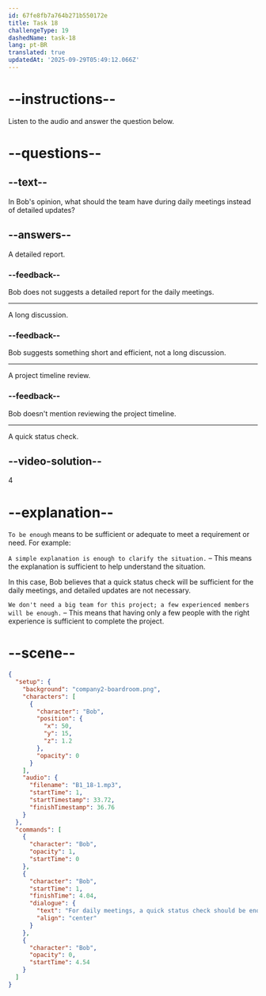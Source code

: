 ```yaml
---
id: 67fe8fb7a764b271b550172e
title: Task 18
challengeType: 19
dashedName: task-18
lang: pt-BR
translated: true
updatedAt: '2025-09-29T05:49:12.066Z'
---
```


<!-- (Audio) Bob: For daily meetings, a quick status check should be enough. -->

# --instructions--

Listen to the audio and answer the question below.

# --questions--

## --text--

In Bob's opinion, what should the team have during daily meetings instead of detailed updates?

## --answers--

A detailed report.

### --feedback--

Bob does not suggests a detailed report for the daily meetings.

---

A long discussion.

### --feedback--

Bob suggests something short and efficient, not a long discussion.

---

A project timeline review.

### --feedback--

Bob doesn't mention reviewing the project timeline.

---

A quick status check.

## --video-solution--

4

# --explanation--

`To be enough` means to be sufficient or adequate to meet a requirement or need. For example:

`A simple explanation is enough to clarify the situation.` – This means the explanation is sufficient to help understand the situation.

In this case, Bob believes that a quick status check will be sufficient for the daily meetings, and detailed updates are not necessary.

`We don't need a big team for this project; a few experienced members will be enough.` – This means that having only a few people with the right experience is sufficient to complete the project.

# --scene--

```json
{
  "setup": {
    "background": "company2-boardroom.png",
    "characters": [
      {
        "character": "Bob",
        "position": {
          "x": 50,
          "y": 15,
          "z": 1.2
        },
        "opacity": 0
      }
    ],
    "audio": {
      "filename": "B1_18-1.mp3",
      "startTime": 1,
      "startTimestamp": 33.72,
      "finishTimestamp": 36.76
    }
  },
  "commands": [
    {
      "character": "Bob",
      "opacity": 1,
      "startTime": 0
    },
    {
      "character": "Bob",
      "startTime": 1,
      "finishTime": 4.04,
      "dialogue": {
        "text": "For daily meetings, a quick status check should be enough.",
        "align": "center"
      }
    },
    {
      "character": "Bob",
      "opacity": 0,
      "startTime": 4.54
    }
  ]
}
```

